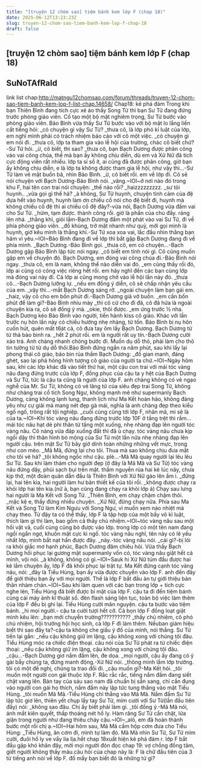 ```yaml
---
title: "[truyện 12 chòm sao] tiệm bánh kem lớp F (chap 18)"
date: 2025-06-12T13:23:23Z
slug: truyen-12-chom-sao-tiem-banh-kem-lop-f-chap-18
draft: false
---
```


## [truyện 12 chòm sao] tiệm bánh kem lớp F (chap 18)

## SuNoTAfRaId

link list chap:http://matngu12chomsao.com/forum/threads/truyen-12-chom-sao-tiem-banh-kem-lop-f-list-chap.14658/
Chap18: kẻ phá đám
Trong khi bạn Thiên Bình đang tích cực xé áo thầy Song Tử thì bạn Sư Tử đang đứng trước phòng giáo viên. Cố tạo một bộ mặt nghiêm trọng, Sư Tử bước vào phòng giáo viên. Bảo Bình vừa thấy Sư Tử bước vào với bộ mặt lo lắng liền cất tiếng hỏi:
_có chuyện gì vậy Sư Tử?
_thưa cô, là lớp phó kỉ luật của lớp, em nghĩ mình phải có trách nhiệm báo cáo với cô một việc.
_có chuyện gì em nói đi.
_thưa cô, lớp ta tham gia vào lễ hội của trường, chác cô biết chứ?-Sư Tử hỏi.
_ừ, cô biết, thì sao?
_thưa cô, bạn Bạch Dương được phân công vào vai công chúa, thế mà bạn ấy không chịu diễn, dù em và Xử Nữ đã tích cực động viên rất nhiều. lớp ta sỉ số ít, ai cũng đã được phân công, giờ bạn ấy không chịu diễn, e là lớp ta không được tham gia lễ hội, như vậy thì…-Sư Tử làm vẻ mặt buồn bã, nhìn Bảo Bình.
_ừ, cô biết rồi. em về lớp đi. Cô sẽ nói chuyện với Bạch Dương-Bảo Bình nói.
_vâng.~IOI~ở nơi nào đó trong khu F, hai tên con trai nói chuyện:
_thế nào rồi?
_haizzzzzzzzz.
_sư tỏi huynh..
_vừa gọi gì thế hả?
_à không, Sư Tử huynh, chuyện tình cảm của đệ dựa hết vào huynh, huynh làm ơn chiếu cố nói cho đệ biết đi, huynh mà không chiếu cố đệ thì ai chiếu cố đệ đây?-vừa nói, Bạch Dương vừa đấm vai cho Sư Tử.
_hừm, tạm được. thành công rồi. giờ là phần của chú đấy. ráng lên nhá.
_thằng khỉ, giỏi lắm-Bạch Dương đấm một phát vào vai Sư Tử, đi về phía phòng giáo viên.
_đồ khùng, trở mặt nhanh như quỷ, mới gọi mình là huynh, giờ kêu mình là thằng khỉ.-Sư Tử xoa xoa vai, lắc đầu nhìn thằng bạn hâm vì yêu.~IOI~Bảo Bình đang đi về lớp thì bắt gặp Bạch Dương đang đi về phía mình.
_Bạch Dương.-Bảo Bình gọi.
_thưa cô, em có chuyện…-Bạch Dương gặp Bảo Bình lập tức nói ngay.
_cô biết em tính nói gì. Cô cũng muốn gặp em về chuyện đó. Bạch Dương, em đóng vai công chúa đi.-Bảo Bình nói ngay.
_thưa cô, em là nam, không thể nào diễn vai đó.
_em cũng thấy rồi đó, lớp ai cũng có công việc riêng hết rồi. em hãy nghĩ đến các bạn cùng lớp mà đóng vai này đi. Cả lớp ai cũng mong chờ vào lễ hội lần này đó.
_thưa cô…-Bạch Dương lưỡng lự.
_nếu em đồng ý diễn, cô sẽ chấp nhận yêu cầu của em.
_vậy thì…-mắt Bạch Dương sáng rỡ.
_ngoài chuyện làm bạn gái em.
_haiz, vậy cô cho em bốn phút đi.-Bạch Dương giả vờ buồn.
_em cần bốn phút để làm gi?-Bảo Bình nhíu mày
_thì cô cứ cho đi đã, cô đã hứa là ngoài chuyện kia ra, cô sẽ đồng ý mà.
_okie, thôi được.
_em ứng trước ½ nha.
Bạch Dương kéo Bảo Bình vào người, tiến hành kiss cô giáo. Khác với lần trước nụ hôn lần này có chiều hướng nhẹ nhàng, từ tốn. Bảo Bình bị nụ hôn cuốn hút, quên mất t6át cả, cô đưa tay ôm lấy Bạch Dương. Bạch Dương từ từ thả bào bình ra.
_hết 2 phút rồi. em là người rất uy tín.-Bạch Dương cười xảo trá.
Anh chàng nhanh chóng bước đi. Muốn dụ dỗ thỏ, phải làm cho thỏ tin tưởng từ từ dụ dỗ thôi.Bảo Bình đứng ngẩn ra năm phút, sau khi lấy lại phong thái cô giáo, bảo bìn rủa thầm Bạch Dương:
_đồ gian manh, đáng ghét, sao lại phá hỏng hình tượng cô giáo của người ta chứ.~IOI~Ngày hôm sau, khi các lớp khác đã vào tiết thứ hai, một cậu con trai với mái tóc vàng nâu đang đứng trước cửa lớp F, đồng phục của cậu ta y hệt của Bạch Dương và Sư Tử, tức là cậu ta cũng là người của lớp F. anh chàng không có vẻ ngạo nghễ của Mr. Sư Tử, không có vẻ lãng tử của siêu đẹp trai Song Tử, không như chàng trai cổ tích Song Ngư, không mạnh mẽ như supermanly Bạch Dương, càng không lạnh lung, thanh lịch như Ma Kết hoàn hảo, không đáng yêu như cự giải mà mang nét đẹp gà mái, nghĩa là anh chàng đẹp theo kiểu ngố ngố, trông rất tội nghiệp.
_cuối cùng cũng tới lớp F, nhân mã, mi sẽ là của ta.~IOI~Khi tóc vàng nâu đang đứng trước lớp 10F ở tầng trệt thì rầm… mái tóc nâu hạt dẻ phi thân từ tầng một xuống, nhẹ nhàng đạp lên người tóc vàng nâu. Cô nàng vừa đáp xuống đất thì đã ù chạy. tóc vàng nâu chưa kịp ngồi dậy thì thân hình bò mộng của Sư Tử một lần nữa nhẹ nhàng đạp lên người cậu. trên mặt Sư Tử bây giờ dính toàn những những vết mực, trong như con mèo.
_Mã Mã, đứng lại cho tôi. Thua mà sao không chịu đưa mặt cho tôi vẽ hả?
_tôi không ngốc như cậu. plè…-Mã Mã quay người lại lêu lêu Sư Tử.
Sau khi làm thảm cho người đẹp (ở đây là Mã Mã và Sư Tử) tóc vàng nâu đứng dậy, phủi sạch bụi trên mặt. thầm nguyền rủa hai kẻ lúc nãy, chưa kịp thở, một đoàn quân dẫn đầu là Thiên Bình với Xử Nữ gào lên ầm ỉ.
_đứng lại, hai tên kia, hai người làm hư bản thiết kế của tôi rồi.
_không được chạy ra khỏi lớp hai tên kia.(nữ à, bạn cũng đang chạy ra khỏi lớp á)
Chạy sau lưng hai người là Ma Kết với Song Tử.
_Thiên Bình, em chạy chậm chậm thôi.
_mặc kệ e, thầy đừng nhiều chuyện.
_Xử Nữ, đừng chạy nữa.
Phía sau Ma Kết và Song Tử làm Kim Ngưu với Song Ngư, vì muốn xem náo nhiệt mà chạy theo. Từ đậy ta có thể thấy, lớp F là tập hợp của một bầy vô kỉ luật, thích làm gì thì làm, bao gồm cả thầy chủ nhiệm.~IOI~tóc vàng nâu sau một hồi vật vã, cuối cùng cũng bò được vào lớp. trong lớp có một tên nam đang ngồi ngẩn ngơ, khuôn mặt cực kì ngố. tóc vàng nâu nghĩ, tên này có lẽ yếu nhất lớp, mình bắt nạt hắn được đây.
_này.-tóc vàng nâu nói.
_cái gì?-bị lôi ra khỏi giấc mơ hạnh phúc, Bạch Dương đăm chiêu hỏi.
Vừa thấy Bạch Dương hồi phục lại gương mặt supermanly vốn có, tóc vàng nâu giật hết cả mình, vội nói.
_à không, không có gì.~IOI~Sauk hi Xử Nữ túm đầu được hai kẻ lắm chuyện ấy, lớp F đã khôi phục lại trật tự. Ma Kết đứng cạnh tóc vàng nâu, nói:
_đây là Tiểu Hùng, bạn ấy vừa được chuyển vào lớp F. anh đến đây để giới thiệu bạn ấy với mọi người.
Thế là lớp F bắt đầu àn tự giới thiệu bản thân nhàm chán.~IOI~Sau khi làm quen với các bạn trong lớp + tích cực nghe lén, Tiểu Hùng đã biết được bí mật của lớp F. cậu ta đi đến tiệm bánh cùng cái máy ảnh kĩ thuật số. đèn flash sáng liện tục, toàn bộ việc làm thêm của lớp F đều bị ghi lại. Tiểu Hùng cười mãn nguyện. cậu ta bước vào tiệm bánh.
_hi mọi người.- cậu ta cười tượi hết cỡ.
Cả bọn lớp F đồng loạt giật mình kêu lên:
_bạn mới chuyễn trường???????????
_thầy chủ nhiệm, cô phó chủ nhiệm, hội trường hội học sinh, cả lớp F đi làm thêm. Nếuban giám hiệu biết thì sao đây ta?-cậu ta không che giấu ý đồ của mình, nói thẳng.
Sư Tử tiến lại gần:
_nếu cậu không giữ im lặng, cậu không xong với chúng tôi đâu.
Tiểu Hùng móc ra chiếc điện thoại. câu nói của Sư Tử phát ra từ chiếc điện thoại:
_nếu cậu không giữ im lặng, cậu không xong với chúng tôi đâu.
_cậu…-Bạch Dương giơ nắm đấm lên, đe dọa.
_mọi người, cậu ấy đang có ý gài bẫy chúng ta, đừng manh động.-Xử Nữ nói.
_thông minh lắm lớp trưởng. tôi có một đề nghị, chúng ta trao đổi đi.
_cậu muốn gì?-Ma Kết hỏi.
_tôi muốn một người con gái thuộc lớp F.
Rắc rắc rắc, tiếng nắm đấm đang siết chặt vang lên. Bàn tay của sáu sao nam đã chuẩn bị sẵn sang, chỉ cần đụng vào người con gái họ thích, nắm đấm này lập tức tung thẳng vào mặt Tiểu Hùng.
_tôi muốn Mã Mã.-Tiểu Hùng chỉ thẳng vào Mã Mã.
Nắm đấm Sư Tử lập tức giơ lên, thiên yết chụp lấy tay Sư Tử, mỉm cười với Sư Tử(lần đầu tiên đấy) nói:
_không sao đâu. Chị ấy biết phải làm gì.
_tôi đồng ý.-Mã Mã nói, ánh mắt kiên quyết, thấp thoáng nét hồ ly.
Hàm răng Sư Tử cắn chặt, lửa giận trong người như đang thiêu cháy cậu.~IOI~_alô, em đã hoàn thành bước một rồi chị ạ.~IOI~Hai hôm sau, Mã Mã cầm hộp cơm đưa cho Tiểu Hùng:
_Tiểu Hùng, ăn cơm đi, mình tự làm đó.
Mã Mã nhìn Sư Tử, Sư Tử mỉm cười, đuôi hồ ly ve vẩy lia lịa.hết chap 18xuất hiện kẻ phá đám r. lớp F bắt đầu gặp khó khăn đây, mời mọi người đón đọc chap 19: vợ chồng đồng tâm, giết người không thấy máu.câu hỏi của chap này là:
F là chữ đầu tiên của 3 từ tiếng anh nói về lớp F. đố mấy bạn biết đó là những từ gì?